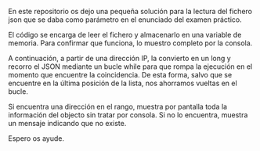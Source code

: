 En este repositorio os dejo una pequeña solución para la lectura del fichero json que se daba como parámetro en el enunciado del examen práctico.

El código se encarga de leer el fichero y almacenarlo en una variable de memoria. Para confirmar que funciona, lo muestro completo por la consola.

A continuación, a partir de una dirección IP, la convierto en un long y recorro el JSON mediante un bucle while para que rompa la ejecución en el momento que encuentre la coincidencia. De esta forma, salvo que se encuentre en la última posición de la lista, nos ahorramos vueltas en el bucle.

Si encuentra una dirección en el rango, muestra por pantalla toda la información del objecto sin tratar por consola.
Si no lo encuentra, muestra un mensaje indicando que no existe.

Espero os ayude.
